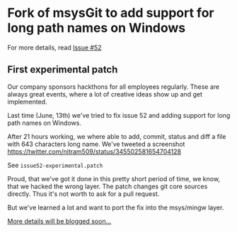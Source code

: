 # Fork of msysGit to add support for long path names on Windows

For more details, read [Issue #52](https://github.com/msysgit/msysgit/issues/52)

## First experimental patch

Our company sponsors hackthons for all employees regularly.
These are always great events, where a lot of creative ideas show up and get implemented.

Last time (June, 13th) we've tried to fix issue 52 and adding support for long path names on Windows.

After 21 hours working, we where able to add, commit, status and diff a file with 643 characters long name.
We've tweeted a screenshot https://twitter.com/nitram509/status/345502581654704128

See ```issue52-experimental.patch```

Proud, that we've got it done in this pretty short period of time, we know, that we hacked the wrong layer.
The patch changes git core sources directly. Thus it's not worth to ask for a pull request.

But we've learned a lot and want to port the fix into the msys/mingw layer.

[More details will be blogged soon...](http://blog-it.hypoport.de/)

